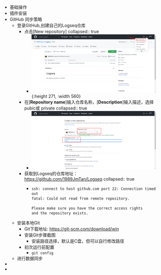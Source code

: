 - 基础操作
- 插件安装
- GitHub 同步策略
	- 登录GitHub,创建自己的Logseq仓库
		- 点击[New repository]
		  collapsed:: true
			- ![image.png](../assets/image_1671175508127_0.png){:height 271, :width 560}
		- 在[**Repository name**]输入仓库名称，[**Description**]输入描述，选择pubic或 private
		  collapsed:: true
			- ![image.png](../assets/image_1671175670716_0.png)
		- 获取到Logseq的仓库地址：  https://github.com/1989JmTan/Logseq
		  collapsed:: true
			- ```
			  ssh: connect to host github.com port 22: Connection timed out
			  fatal: Could not read from remote repository.
			  
			  Please make sure you have the correct access rights
			  and the repository exists.
			  ```
	- 安装本地Git
		- Git下载地址:  https://git-scm.com/download/win
		- 安装Git步骤截图
			- 安装路径选择，默认是C盘，但可以自行修改路径
		- 初次运行前配置
			- ```git config```
	- 进行数据同步
-
-